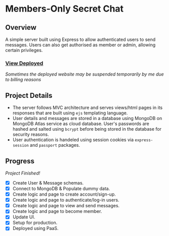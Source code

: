 # Members-Only Secret Chat

## Overview

A simple server built using Express to allow authenticated users to send messages. Users can also get authorised as member or admin, allowing certain privileges.

### [View Deployed](https://members-only-twzd.onrender.com/ 'Members Only Secret Chat')

_Sometimes the deployed website may be suspended temporarily by me due to billing reasons_

## Project Details

- The server follows MVC architecture and serves views/html pages in its responses that are built using `ejs` templating language.
- User details and messages are stored in a database using MongoDB on MongoDB Atlas service as cloud database. User's passwords are hashed and salted using `bcrypt` before being stored in the database for security reasons.
- User authentication is handeled using session cookies via `express-session` and `passport` packages.

## Progress

_Project Finished!_

- [x] Create User & Message schemas.
- [x] Connect to MongoDB & Populate dummy data.
- [x] Create logic and page to create account/sign-up.
- [x] Create logic and page to authenticate/log-in users.
- [x] Create logic and page to view and send messages.
- [x] Create logic and page to become member.
- [x] Update UI.
- [x] Setup for production.
- [x] Deployed using PaaS.
